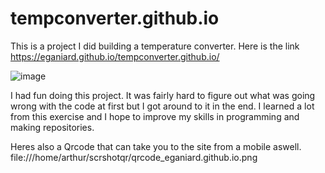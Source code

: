 # tempconverter.github.io

This is a project I did building a temperature converter. Here is the link https://eganiard.github.io/tempconverter.github.io/

![image](https://github.com/eganiard/tempconverter.github.io/assets/166179103/0cd1842d-5347-4367-b9b6-384a42614f57)

I had fun doing this project. It was fairly hard to figure out what was going wrong with the code at first but I got around to it in the end. I learned a lot from this exercise and I hope to improve my skills in programming and making repositories.

Heres also a Qrcode that can take you to the site from a mobile aswell. 
file:///home/arthur/scrshotqr/qrcode_eganiard.github.io.png

